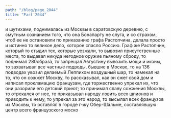 ```yaml
---
path: "/blog/page_2044"
title: "Part 2044"
---
```


и шутихами, поднималась из Москвы в саратовскую деревню, с смутным сознанием того, что она Бонапарту не слуга, и со страхом, чтоб ее не остановили по приказанию графа Растопчина, делала просто и истинно то великое дело, которое спасло Россию. Граф же Растопчин, который то стыдил тех, которые уезжали, то вывозил присутственные места, то выдавал никуда негодное оружие пьяному сброду, то поднимал 280образà, то запрещал Августину вывозить мощи и иконы, то захватывал все частные подводы, бывшие в Москве, то на 136 подводах увозил делаемый Леппихом воздушный шар, то намекал на то, что он сожжет Москву, то рассказывал, как он сжег свой дом и написал прокламацию французам, где торжественно упрекал их, что они разорили его детский приют; то принимал славу сожжения Москвы, то отрекался от нее, то приказывал народу ловить всех шпионов и приводить к нему, то упрекал за это народ, то высылал всех французов из Москвы, то оставлял в городе г-жу Обер-Шальме, составлявшую центр всего французского моско
